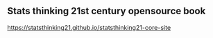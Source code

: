 ## Stats thinking 21st century opensource book

https://statsthinking21.github.io/statsthinking21-core-site